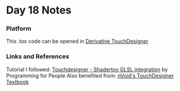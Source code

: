 # Day 18 Notes

### Platform
This .tox code can be opened in [Derivative TouchDesigner](https://derivative.ca/)

### Links and References
Tutorial I followed: [Touchdesigner - Shadertoy GLSL integration](https://youtu.be/2JDR5l5UjRU) by Programming for People
Also benefited from: [nVoid's TouchDesigner Textbook](https://nvoid.gitbooks.io/introduction-to-touchdesigner/content/)
